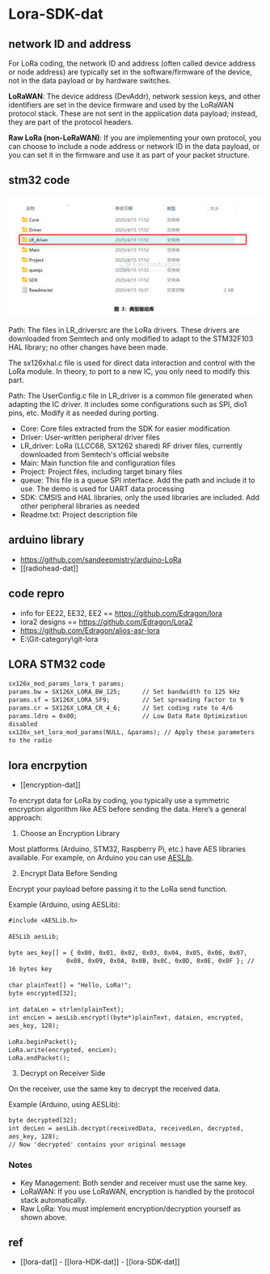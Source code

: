 # Lora-SDK-dat

## network ID and address 

For LoRa coding, the network ID and address (often called device address or node address) are typically set in the software/firmware of the device, not in the data payload or by hardware switches.

**LoRaWAN**: The device address (DevAddr), network session keys, and other identifiers are set in the device firmware and used by the LoRaWAN protocol stack. These are not sent in the application data payload; instead, they are part of the protocol headers.

**Raw LoRa (non-LoRaWAN)**: If you are implementing your own protocol, you can choose to include a node address or network ID in the data payload, or you can set it in the firmware and use it as part of your packet structure.


## stm32 code

![](2025-06-23-18-46-43.png)

Path: The files in LR_driversrc are the LoRa drivers. These drivers are downloaded from Semtech and only modified to adapt to the STM32F103 HAL library; no other changes have been made.

The sx126xhal.c file is used for direct data interaction and control with the LoRa module. In theory, to port to a new IC, you only need to modify this part.

Path: The UserConfig.c file in LR_driver is a common file generated when adapting the IC driver. It includes some configurations such as SPI, dio1 pins, etc. Modify it as needed during porting.

- Core: Core files extracted from the SDK for easier modification
- Driver: User-written peripheral driver files
- LR_driver: LoRa (LLCC68, SX1262 shared) RF driver files, currently downloaded from Semtech's official website
- Main: Main function file and configuration files
- Project: Project files, including target binary files
- queue: This file is a queue SPI interface. Add the path and include it to use. The demo is used for UART data processing
- SDK: CMSIS and HAL libraries, only the used libraries are included. Add other peripheral libraries as needed
- Readme.txt: Project description file



## arduino library 

- https://github.com/sandeepmistry/arduino-LoRa
- [[radiohead-dat]]



## code repro

- info for EE22, EE32, EE2 == https://github.com/Edragon/lora
- lora2 designs == https://github.com/Edragon/Lora2
- https://github.com/Edragon/alios-asr-lora
- E:\Git-category\git-lora

## LORA STM32 code 

    sx126x_mod_params_lora_t params;
    params.bw = SX126X_LORA_BW_125;      // Set bandwidth to 125 kHz
    params.sf = SX126X_LORA_SF9;         // Set spreading factor to 9
    params.cr = SX126X_LORA_CR_4_6;      // Set coding rate to 4/6
    params.ldro = 0x00;                  // Low Data Rate Optimization disabled
    sx126x_set_lora_mod_params(NULL, &params); // Apply these parameters to the radio




## lora encrpytion 

- [[encryption-dat]]

To encrypt data for LoRa by coding, you typically use a symmetric encryption algorithm like AES before sending the data. Here’s a general approach:

1. Choose an Encryption Library
   
Most platforms (Arduino, STM32, Raspberry Pi, etc.) have AES libraries available. For example, on Arduino you can use [AESLib](https://github.com/DavyLandman/AESLib).

2. Encrypt Data Before Sending
   
Encrypt your payload before passing it to the LoRa send function.

Example (Arduino, using AESLib):

    #include <AESLib.h>

    AESLib aesLib;

    byte aes_key[] = { 0x00, 0x01, 0x02, 0x03, 0x04, 0x05, 0x06, 0x07,
                    0x08, 0x09, 0x0A, 0x0B, 0x0C, 0x0D, 0x0E, 0x0F }; // 16 bytes key

    char plainText[] = "Hello, LoRa!";
    byte encrypted[32];

    int dataLen = strlen(plainText);
    int encLen = aesLib.encrypt((byte*)plainText, dataLen, encrypted, aes_key, 128);

    LoRa.beginPacket();
    LoRa.write(encrypted, encLen);
    LoRa.endPacket();

3. Decrypt on Receiver Side

On the receiver, use the same key to decrypt the received data.

Example (Arduino, using AESLib):

    byte decrypted[32];
    int decLen = aesLib.decrypt(receivedData, receivedLen, decrypted, aes_key, 128);
    // Now 'decrypted' contains your original message


### Notes

- Key Management: Both sender and receiver must use the same key.
- LoRaWAN: If you use LoRaWAN, encryption is handled by the protocol stack automatically.
- Raw LoRa: You must implement encryption/decryption yourself as shown above.

## ref

- [[lora-dat]] - [[lora-HDK-dat]] - [[lora-SDK-dat]]